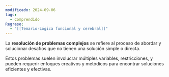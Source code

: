 ```yaml
---
modificado: 2024-09-06
tags:
  - Comprendido
Regreso:
  - "[[Temario-Lógica funcional y cerebral]]"
---
```

La **resolución de problemas complejos** se refiere al proceso de abordar y solucionar desafíos que no tienen una solución simple o directa. 

Estos problemas suelen involucrar múltiples variables, restricciones, y pueden requerir enfoques creativos y metódicos para encontrar soluciones eficientes y efectivas.